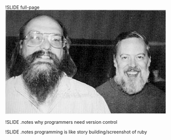 !SLIDE full-page
![](img/Ken_n_dennis.jpg)

!SLIDE
.notes why programmers need version control

!SLIDE
.notes programming is like story building/screenshot of ruby


